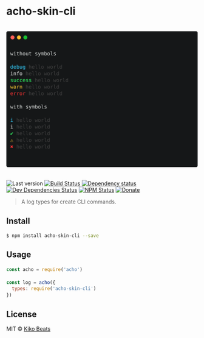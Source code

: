# acho-skin-cli

<p align="center">
  <br>
  <img src="./docs/images/example.svg" alt="demo">
  <br>
  <br>
</p>

![Last version](https://img.shields.io/github/tag/achohq/acho-skin-cli.svg?style=flat-square)
[![Build Status](https://img.shields.io/travis/achohq/acho-skin-cli/master.svg?style=flat-square)](https://travis-ci.org/achohq/acho-skin-cli)
[![Dependency status](https://img.shields.io/david/achohq/acho-skin-cli.svg?style=flat-square)](https://david-dm.org/achohq/acho-skin-cli)
[![Dev Dependencies Status](https://img.shields.io/david/dev/achohq/acho-skin-cli.svg?style=flat-square)](https://david-dm.org/achohq/acho-skin-cli#info=devDependencies)
[![NPM Status](https://img.shields.io/npm/dm/acho-skin-cli.svg?style=flat-square)](https://www.npmjs.org/package/acho-skin-cli)
[![Donate](https://img.shields.io/badge/donate-paypal-blue.svg?style=flat-square)](https://paypal.me/kikobeats)

> A log types for create CLI commands.

## Install

```bash
$ npm install acho-skin-cli --save
```

## Usage

```js
const acho = require('acho')

const log = acho({
  types: require('acho-skin-cli')
})
```
## License

MIT © [Kiko Beats](http://www.kikobeats.com)
